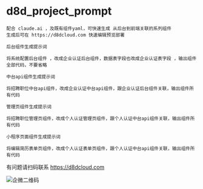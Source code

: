# d8d_project_prompt

```
配合 claude.ai ，及既有组件yaml，可快速生成 从后台到前端关联的系列组件
生成后可在 https://d8dcloud.com 快速编辑预览部署

后台组件生成提示词

将系统配置后台组件 ，改成企业认证后台组件，数据表字段也改成企业认证表字段 ，输出组件全部代码，不要省略

中台api组件生成提示词

将招聘职位中台api组件，改成企业认证中台api组件，跟企业认证后台组件关联，输出组件所有代码

管理页组件生成提示词

将招聘职位管理页组件，改成个人认证管理页组件，跟个人认证中台api组件关联，输出组件所有代码

小程序页面组件生成提示词

将编辑简历表单页组件，改成个人认证表单页组件，跟个人认证中台api组件关联，输出组件所有代码
```

有问题请扫码联系  https://d8dcloud.com

![企微二维码](https://d8doss.y2o.me/weworkqrcode.png)
